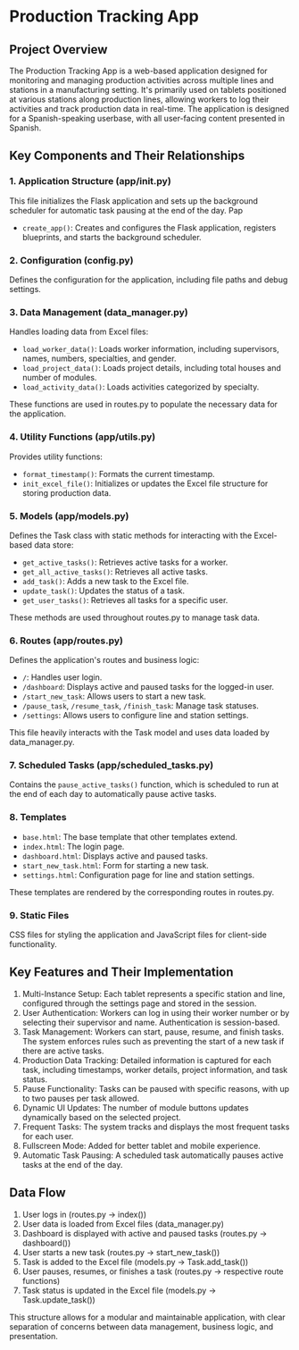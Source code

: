 # Production Tracking App

## Project Overview

The Production Tracking App is a web-based application designed for monitoring and managing production activities across multiple lines and stations in a manufacturing setting. It's primarily used on tablets positioned at various stations along production lines, allowing workers to log their activities and track production data in real-time. The application is designed for a Spanish-speaking userbase, with all user-facing content presented in Spanish.

## Key Components and Their Relationships

### 1. Application Structure (app/__init__.py)

This file initializes the Flask application and sets up the background scheduler for automatic task pausing at the end of the day.
Pap
- `create_app()`: Creates and configures the Flask application, registers blueprints, and starts the background scheduler.

### 2. Configuration (config.py)

Defines the configuration for the application, including file paths and debug settings.

### 3. Data Management (data_manager.py)

Handles loading data from Excel files:

- `load_worker_data()`: Loads worker information, including supervisors, names, numbers, specialties, and gender.
- `load_project_data()`: Loads project details, including total houses and number of modules.
- `load_activity_data()`: Loads activities categorized by specialty.

These functions are used in routes.py to populate the necessary data for the application.

### 4. Utility Functions (app/utils.py)

Provides utility functions:

- `format_timestamp()`: Formats the current timestamp.
- `init_excel_file()`: Initializes or updates the Excel file structure for storing production data.

### 5. Models (app/models.py)

Defines the Task class with static methods for interacting with the Excel-based data store:

- `get_active_tasks()`: Retrieves active tasks for a worker.
- `get_all_active_tasks()`: Retrieves all active tasks.
- `add_task()`: Adds a new task to the Excel file.
- `update_task()`: Updates the status of a task.
- `get_user_tasks()`: Retrieves all tasks for a specific user.

These methods are used throughout routes.py to manage task data.

### 6. Routes (app/routes.py)

Defines the application's routes and business logic:

- `/`: Handles user login.
- `/dashboard`: Displays active and paused tasks for the logged-in user.
- `/start_new_task`: Allows users to start a new task.
- `/pause_task`, `/resume_task`, `/finish_task`: Manage task statuses.
- `/settings`: Allows users to configure line and station settings.

This file heavily interacts with the Task model and uses data loaded by data_manager.py.

### 7. Scheduled Tasks (app/scheduled_tasks.py)

Contains the `pause_active_tasks()` function, which is scheduled to run at the end of each day to automatically pause active tasks.

### 8. Templates

- `base.html`: The base template that other templates extend.
- `index.html`: The login page.
- `dashboard.html`: Displays active and paused tasks.
- `start_new_task.html`: Form for starting a new task.
- `settings.html`: Configuration page for line and station settings.

These templates are rendered by the corresponding routes in routes.py.

### 9. Static Files

CSS files for styling the application and JavaScript files for client-side functionality.

## Key Features and Their Implementation

1. Multi-Instance Setup: Each tablet represents a specific station and line, configured through the settings page and stored in the session.
2. User Authentication: Workers can log in using their worker number or by selecting their supervisor and name. Authentication is session-based.
3. Task Management: Workers can start, pause, resume, and finish tasks. The system enforces rules such as preventing the start of a new task if there are active tasks.
4. Production Data Tracking: Detailed information is captured for each task, including timestamps, worker details, project information, and task status.
5. Pause Functionality: Tasks can be paused with specific reasons, with up to two pauses per task allowed.
6. Dynamic UI Updates: The number of module buttons updates dynamically based on the selected project.
7. Frequent Tasks: The system tracks and displays the most frequent tasks for each user.
8. Fullscreen Mode: Added for better tablet and mobile experience.
9. Automatic Task Pausing: A scheduled task automatically pauses active tasks at the end of the day.

## Data Flow

1. User logs in (routes.py -> index())
2. User data is loaded from Excel files (data_manager.py)
3. Dashboard is displayed with active and paused tasks (routes.py -> dashboard())
4. User starts a new task (routes.py -> start_new_task())
5. Task is added to the Excel file (models.py -> Task.add_task())
6. User pauses, resumes, or finishes a task (routes.py -> respective route functions)
7. Task status is updated in the Excel file (models.py -> Task.update_task())

This structure allows for a modular and maintainable application, with clear separation of concerns between data management, business logic, and presentation.